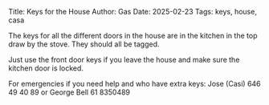 Title: Keys for the House
Author: Gas
Date: 2025-02-23
Tags: keys, house, casa

The keys for all the different doors in the house are in the kitchen
in the top draw by the stove. They should all be tagged. 

Just use the front door keys if you leave the house and make sure the kitchen door is locked.

<!-- end-of-preview -->
For emergencies if you need help and who have extra keys: 
Jose (Casi) 646 49 40 89
or George Bell  61 8350489
